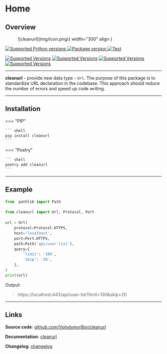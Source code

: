 # Home

## Overview

<figure markdown>
  ![cleanurl](img/icon.png){ width="300" align }
</figure>

<a href="https://pypi.org/project/cleanurl" target="_blank">
    <img src="https://img.shields.io/pypi/pyversions/cleanurl.svg?color=%2334D058" alt="Supported Python versions">
</a>
<a href="https://pypi.org/project/cleanurl" target="_blank">
    <img src="https://img.shields.io/pypi/v/cleanurl?color=%2334D058&label=pypi%20package" alt="Package version">
</a>
<a href="https://github.com/VolodymyrBor/cleanurl/actions?query=workflow%3ATest+event%3Apush+branch%3Amaster" target="_blank">
    <img src="https://github.com/VolodymyrBor/cleanurl/workflows/Test/badge.svg?event=push&branch=master" alt="Test">
</a>

[![Supported Versions](https://img.shields.io/badge/coverage-100%25-green)](https://shields.io/)
[![Supported Versions](https://img.shields.io/badge/poetry-✅-grey)](https://shields.io/)
[![Supported Versions](https://img.shields.io/badge/async-✅-grey)](https://shields.io/)
[![Supported Versions](https://img.shields.io/badge/mypy-✅-grey)](https://shields.io/)

---

**cleanurl** - provide new data type - `Url`.
The purpose of this package is to standardize URL declaration in the codebase.
This approach should reduce the number of errors and speed up code writing.

---

## Installation

=== "PIP"

    ``` shell
    pip install cleanurl
    ```

=== "Poetry"

    ``` shell
    poetry add cleanurl
    ```

---

## Example

```python
from  pathlib import Path

from cleanurl import Url, Protocol, Port

url = Url(
    protocol=Protocol.HTTPS,
    host='localhost',
    port=Port.HTTPS,
    path=Path('api/user-list'),
    query={
        'limit': '100',
        'skip': '20',
    },
)
print(url)
```
Output: 

> https://localhost:443/api/user-list?limit=100&skip=20

---

## Links

**Source code**: [github.com/VolodymyrBor/cleanurl](https://github.com/VolodymyrBor/cleanurl)

**Documentation**: [cleanurl](https://volodymyrbor.github.io/cleanurl/)

**Changelog**: [changelog](https://volodymyrbor.github.io/cleanurl/changelog)
